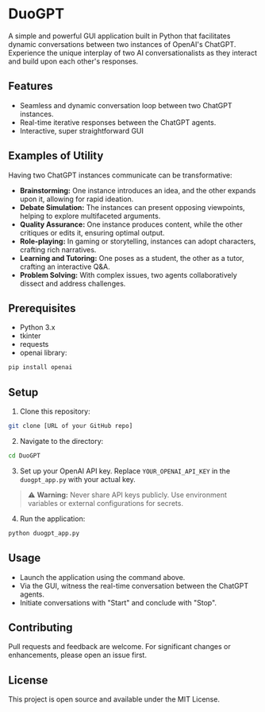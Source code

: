 
# DuoGPT

A simple and powerful GUI application built in Python that facilitates dynamic conversations between two instances of OpenAI's ChatGPT. Experience the unique interplay of two AI conversationalists as they interact and build upon each other's responses.

## Features

- Seamless and dynamic conversation loop between two ChatGPT instances.
- Real-time iterative responses between the ChatGPT agents.
- Interactive, super straightforward GUI

## Examples of Utility

Having two ChatGPT instances communicate can be transformative:

- **Brainstorming:** One instance introduces an idea, and the other expands upon it, allowing for rapid ideation.
- **Debate Simulation:** The instances can present opposing viewpoints, helping to explore multifaceted arguments.
- **Quality Assurance:** One instance produces content, while the other critiques or edits it, ensuring optimal output.
- **Role-playing:** In gaming or storytelling, instances can adopt characters, crafting rich narratives.
- **Learning and Tutoring:** One poses as a student, the other as a tutor, crafting an interactive Q&A.
- **Problem Solving:** With complex issues, two agents collaboratively dissect and address challenges.

## Prerequisites

- Python 3.x
- tkinter
- requests
- openai library:
```bash
pip install openai
```

## Setup

1. Clone this repository:
```bash
git clone [URL of your GitHub repo]
```
2. Navigate to the directory:
```bash
cd DuoGPT
```
3. Set up your OpenAI API key. Replace `YOUR_OPENAI_API_KEY` in the `duogpt_app.py` with your actual key.

> :warning: **Warning:** Never share API keys publicly. Use environment variables or external configurations for secrets.

4. Run the application:
```bash
python duogpt_app.py
```

## Usage

- Launch the application using the command above.
- Via the GUI, witness the real-time conversation between the ChatGPT agents.
- Initiate conversations with "Start" and conclude with "Stop".

## Contributing

Pull requests and feedback are welcome. For significant changes or enhancements, please open an issue first.

## License

This project is open source and available under the MIT License.
